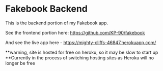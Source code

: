 # Fakebook Backend

This is the backend portion of my Fakebook app.

See the frontend portion here: https://github.com/KP-90/fakebook

And see the live app here - https://mighty-cliffs-46847.herokuapp.com/

**warning, site is hosted for free on heroku, so it may be slow to start up 
**Currently in the process of switching hosting sites as Heroku will no longer be free
